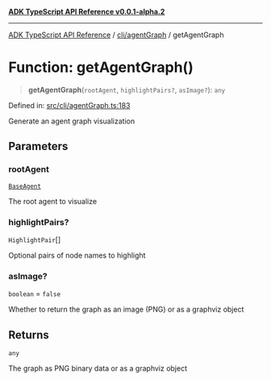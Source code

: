 [**ADK TypeScript API Reference v0.0.1-alpha.2**](../../../README.md)

***

[ADK TypeScript API Reference](../../../modules.md) / [cli/agentGraph](../README.md) / getAgentGraph

# Function: getAgentGraph()

> **getAgentGraph**(`rootAgent`, `highlightPairs?`, `asImage?`): `any`

Defined in: [src/cli/agentGraph.ts:183](https://github.com/njraladdin/adk-typescript/blob/main/src/cli/agentGraph.ts#L183)

Generate an agent graph visualization

## Parameters

### rootAgent

[`BaseAgent`](../../../agents/BaseAgent/classes/BaseAgent.md)

The root agent to visualize

### highlightPairs?

`HighlightPair`[]

Optional pairs of node names to highlight

### asImage?

`boolean` = `false`

Whether to return the graph as an image (PNG) or as a graphviz object

## Returns

`any`

The graph as PNG binary data or as a graphviz object
